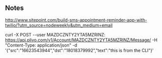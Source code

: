 

## Notes

http://www.sitepoint.com/build-sms-appointment-reminder-app-with-twilio/?utm_source=nodeweekly&utm_medium=email

curl -X POST --user MAZDCZNTY2YTA5MZRINZ:<auth token> https://api.plivo.com/v1/Account/MAZDCZNTY2YTA5MZRINZ/Message/ -H "Content-Type: application/json" -d '{"src":"16623543944","dst":"18018379992","text":"this is from the CLI"}'


